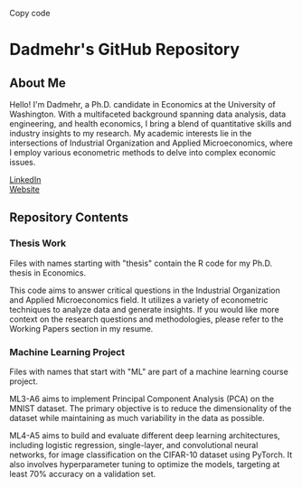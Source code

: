 Copy code
# Dadmehr's GitHub Repository

## About Me
Hello! I'm Dadmehr, a Ph.D. candidate in Economics at the University of Washington. With a multifaceted background spanning data analysis, data engineering, and health economics, I bring a blend of quantitative skills and industry insights to my research. My academic interests lie in the intersections of Industrial Organization and Applied Microeconomics, where I employ various econometric methods to delve into complex economic issues.

[LinkedIn](https://www.linkedin.com/in/dadmehr-didgar/)  
[Website](https://www.sites.google.com/view/dadmehrdidgar)  

## Repository Contents

### Thesis Work
Files with names starting with "thesis" contain the R code for my Ph.D. thesis in Economics. 

This code aims to answer critical questions in the Industrial Organization and Applied Microeconomics field. It utilizes a variety of econometric techniques to analyze data and generate insights. If you would like more context on the research questions and methodologies, please refer to the Working Papers section in my resume.


### Machine Learning Project
Files with names that start with "ML" are part of a machine learning course project.

ML3-A6 aims to implement Principal Component Analysis (PCA) on the MNIST dataset. The primary objective is to reduce the dimensionality of the dataset while maintaining as much variability in the data as possible.


ML4-A5 aims to build and evaluate different deep learning architectures, including logistic regression, single-layer, and convolutional neural networks, for image classification on the CIFAR-10 dataset using PyTorch. It also involves hyperparameter tuning to optimize the models, targeting at least 70% accuracy on a validation set.
